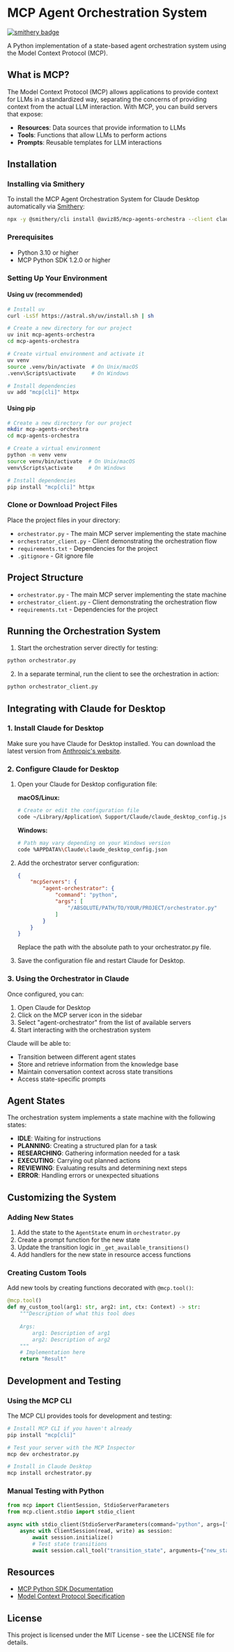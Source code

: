 # MCP Agent Orchestration System

[![smithery badge](https://smithery.ai/badge/@aviz85/mcp-agents-orchestra)](https://smithery.ai/server/@aviz85/mcp-agents-orchestra)

A Python implementation of a state-based agent orchestration system using the Model Context Protocol (MCP).

## What is MCP?

The Model Context Protocol (MCP) allows applications to provide context for LLMs in a standardized way, separating the concerns of providing context from the actual LLM interaction. With MCP, you can build servers that expose:

- **Resources**: Data sources that provide information to LLMs
- **Tools**: Functions that allow LLMs to perform actions
- **Prompts**: Reusable templates for LLM interactions

## Installation

### Installing via Smithery

To install the MCP Agent Orchestration System for Claude Desktop automatically via [Smithery](https://smithery.ai/server/@aviz85/mcp-agents-orchestra):

```bash
npx -y @smithery/cli install @aviz85/mcp-agents-orchestra --client claude
```

### Prerequisites

- Python 3.10 or higher
- MCP Python SDK 1.2.0 or higher

### Setting Up Your Environment

#### Using uv (recommended)

```bash
# Install uv
curl -LsSf https://astral.sh/uv/install.sh | sh

# Create a new directory for our project
uv init mcp-agents-orchestra
cd mcp-agents-orchestra

# Create virtual environment and activate it
uv venv
source .venv/bin/activate  # On Unix/macOS
.venv\Scripts\activate     # On Windows

# Install dependencies
uv add "mcp[cli]" httpx
```

#### Using pip

```bash
# Create a new directory for our project
mkdir mcp-agents-orchestra
cd mcp-agents-orchestra

# Create a virtual environment
python -m venv venv
source venv/bin/activate  # On Unix/macOS
venv\Scripts\activate     # On Windows

# Install dependencies
pip install "mcp[cli]" httpx
```

### Clone or Download Project Files

Place the project files in your directory:

- `orchestrator.py` - The main MCP server implementing the state machine
- `orchestrator_client.py` - Client demonstrating the orchestration flow
- `requirements.txt` - Dependencies for the project
- `.gitignore` - Git ignore file

## Project Structure

- `orchestrator.py` - The main MCP server implementing the state machine
- `orchestrator_client.py` - Client demonstrating the orchestration flow
- `requirements.txt` - Dependencies for the project

## Running the Orchestration System

1. Start the orchestration server directly for testing:

```bash
python orchestrator.py
```

2. In a separate terminal, run the client to see the orchestration in action:

```bash
python orchestrator_client.py
```

## Integrating with Claude for Desktop

### 1. Install Claude for Desktop

Make sure you have Claude for Desktop installed. You can download the latest version from [Anthropic's website](https://claude.ai/desktop).

### 2. Configure Claude for Desktop

1. Open your Claude for Desktop configuration file:

   **macOS/Linux:**
   ```bash
   # Create or edit the configuration file
   code ~/Library/Application\ Support/Claude/claude_desktop_config.json
   ```

   **Windows:**
   ```bash
   # Path may vary depending on your Windows version
   code %APPDATA%\Claude\claude_desktop_config.json
   ```

2. Add the orchestrator server configuration:

   ```json
   {
       "mcpServers": {
           "agent-orchestrator": {
               "command": "python",
               "args": [
                   "/ABSOLUTE/PATH/TO/YOUR/PROJECT/orchestrator.py"
               ]
           }
       }
   }
   ```

   Replace the path with the absolute path to your orchestrator.py file.

3. Save the configuration file and restart Claude for Desktop.

### 3. Using the Orchestrator in Claude

Once configured, you can:

1. Open Claude for Desktop
2. Click on the MCP server icon in the sidebar
3. Select "agent-orchestrator" from the list of available servers
4. Start interacting with the orchestration system

Claude will be able to:
- Transition between different agent states
- Store and retrieve information from the knowledge base
- Maintain conversation context across state transitions
- Access state-specific prompts

## Agent States

The orchestration system implements a state machine with the following states:

- **IDLE**: Waiting for instructions
- **PLANNING**: Creating a structured plan for a task
- **RESEARCHING**: Gathering information needed for a task
- **EXECUTING**: Carrying out planned actions
- **REVIEWING**: Evaluating results and determining next steps
- **ERROR**: Handling errors or unexpected situations

## Customizing the System

### Adding New States

1. Add the state to the `AgentState` enum in `orchestrator.py`
2. Create a prompt function for the new state
3. Update the transition logic in `_get_available_transitions()`
4. Add handlers for the new state in resource access functions

### Creating Custom Tools

Add new tools by creating functions decorated with `@mcp.tool()`:

```python
@mcp.tool()
def my_custom_tool(arg1: str, arg2: int, ctx: Context) -> str:
    """Description of what this tool does
    
    Args:
        arg1: Description of arg1
        arg2: Description of arg2
    """
    # Implementation here
    return "Result"
```

## Development and Testing

### Using the MCP CLI

The MCP CLI provides tools for development and testing:

```bash
# Install MCP CLI if you haven't already
pip install "mcp[cli]"

# Test your server with the MCP Inspector
mcp dev orchestrator.py

# Install in Claude Desktop
mcp install orchestrator.py
```

### Manual Testing with Python

```python
from mcp import ClientSession, StdioServerParameters
from mcp.client.stdio import stdio_client

async with stdio_client(StdioServerParameters(command="python", args=["orchestrator.py"])) as (read, write):
    async with ClientSession(read, write) as session:
        await session.initialize()
        # Test state transitions
        await session.call_tool("transition_state", arguments={"new_state": "PLANNING"})
```

## Resources

- [MCP Python SDK Documentation](https://github.com/anthropics/anthropic-mcp)
- [Model Context Protocol Specification](https://github.com/anthropics/anthropic-mcp/blob/main/README.md)

## License

This project is licensed under the MIT License - see the LICENSE file for details. 